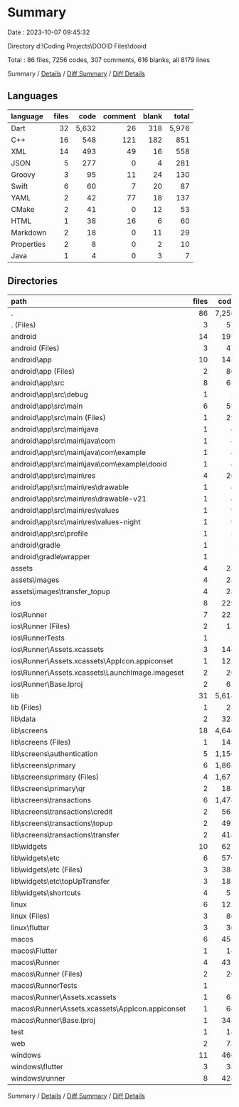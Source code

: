 # Summary

Date : 2023-10-07 09:45:32

Directory d:\\Coding Projects\\DOOID Files\\dooid

Total : 86 files,  7256 codes, 307 comments, 616 blanks, all 8179 lines

Summary / [Details](details.md) / [Diff Summary](diff.md) / [Diff Details](diff-details.md)

## Languages
| language | files | code | comment | blank | total |
| :--- | ---: | ---: | ---: | ---: | ---: |
| Dart | 32 | 5,632 | 26 | 318 | 5,976 |
| C++ | 16 | 548 | 121 | 182 | 851 |
| XML | 14 | 493 | 49 | 16 | 558 |
| JSON | 5 | 277 | 0 | 4 | 281 |
| Groovy | 3 | 95 | 11 | 24 | 130 |
| Swift | 6 | 60 | 7 | 20 | 87 |
| YAML | 2 | 42 | 77 | 18 | 137 |
| CMake | 2 | 41 | 0 | 12 | 53 |
| HTML | 1 | 38 | 16 | 6 | 60 |
| Markdown | 2 | 18 | 0 | 11 | 29 |
| Properties | 2 | 8 | 0 | 2 | 10 |
| Java | 1 | 4 | 0 | 3 | 7 |

## Directories
| path | files | code | comment | blank | total |
| :--- | ---: | ---: | ---: | ---: | ---: |
| . | 86 | 7,256 | 307 | 616 | 8,179 |
| . (Files) | 3 | 57 | 77 | 27 | 161 |
| android | 14 | 197 | 57 | 38 | 292 |
| android (Files) | 3 | 47 | 0 | 11 | 58 |
| android\\app | 10 | 145 | 57 | 26 | 228 |
| android\\app (Files) | 2 | 80 | 11 | 14 | 105 |
| android\\app\\src | 8 | 65 | 46 | 12 | 123 |
| android\\app\\src\\debug | 1 | 3 | 4 | 1 | 8 |
| android\\app\\src\\main | 6 | 59 | 38 | 10 | 107 |
| android\\app\\src\\main (Files) | 1 | 29 | 6 | 1 | 36 |
| android\\app\\src\\main\\java | 1 | 4 | 0 | 3 | 7 |
| android\\app\\src\\main\\java\\com | 1 | 4 | 0 | 3 | 7 |
| android\\app\\src\\main\\java\\com\\example | 1 | 4 | 0 | 3 | 7 |
| android\\app\\src\\main\\java\\com\\example\\dooid | 1 | 4 | 0 | 3 | 7 |
| android\\app\\src\\main\\res | 4 | 26 | 32 | 6 | 64 |
| android\\app\\src\\main\\res\\drawable | 1 | 4 | 7 | 2 | 13 |
| android\\app\\src\\main\\res\\drawable-v21 | 1 | 4 | 7 | 2 | 13 |
| android\\app\\src\\main\\res\\values | 1 | 9 | 9 | 1 | 19 |
| android\\app\\src\\main\\res\\values-night | 1 | 9 | 9 | 1 | 19 |
| android\\app\\src\\profile | 1 | 3 | 4 | 1 | 8 |
| android\\gradle | 1 | 5 | 0 | 1 | 6 |
| android\\gradle\\wrapper | 1 | 5 | 0 | 1 | 6 |
| assets | 4 | 28 | 1 | 4 | 33 |
| assets\\images | 4 | 28 | 1 | 4 | 33 |
| assets\\images\\transfer_topup | 4 | 28 | 1 | 4 | 33 |
| ios | 8 | 229 | 4 | 13 | 246 |
| ios\\Runner | 7 | 222 | 2 | 9 | 233 |
| ios\\Runner (Files) | 2 | 13 | 0 | 3 | 16 |
| ios\\RunnerTests | 1 | 7 | 2 | 4 | 13 |
| ios\\Runner\\Assets.xcassets | 3 | 148 | 0 | 4 | 152 |
| ios\\Runner\\Assets.xcassets\\AppIcon.appiconset | 1 | 122 | 0 | 1 | 123 |
| ios\\Runner\\Assets.xcassets\\LaunchImage.imageset | 2 | 26 | 0 | 3 | 29 |
| ios\\Runner\\Base.lproj | 2 | 61 | 2 | 2 | 65 |
| lib | 31 | 5,618 | 16 | 311 | 5,945 |
| lib (Files) | 1 | 23 | 1 | 3 | 27 |
| lib\\data | 2 | 328 | 0 | 36 | 364 |
| lib\\screens | 18 | 4,640 | 4 | 219 | 4,863 |
| lib\\screens (Files) | 1 | 143 | 0 | 6 | 149 |
| lib\\screens\\authentication | 5 | 1,156 | 0 | 51 | 1,207 |
| lib\\screens\\primary | 6 | 1,863 | 3 | 107 | 1,973 |
| lib\\screens\\primary (Files) | 4 | 1,675 | 2 | 89 | 1,766 |
| lib\\screens\\primary\\qr | 2 | 188 | 1 | 18 | 207 |
| lib\\screens\\transactions | 6 | 1,478 | 1 | 55 | 1,534 |
| lib\\screens\\transactions\\credit | 2 | 563 | 0 | 17 | 580 |
| lib\\screens\\transactions\\topup | 2 | 497 | 1 | 22 | 520 |
| lib\\screens\\transactions\\transfer | 2 | 418 | 0 | 16 | 434 |
| lib\\widgets | 10 | 627 | 11 | 53 | 691 |
| lib\\widgets\\etc | 6 | 570 | 11 | 41 | 622 |
| lib\\widgets\\etc (Files) | 3 | 388 | 2 | 22 | 412 |
| lib\\widgets\\etc\\topUpTransfer | 3 | 182 | 9 | 19 | 210 |
| lib\\widgets\\shortcuts | 4 | 57 | 0 | 12 | 69 |
| linux | 6 | 122 | 27 | 44 | 193 |
| linux (Files) | 3 | 86 | 18 | 27 | 131 |
| linux\\flutter | 3 | 36 | 9 | 17 | 62 |
| macos | 6 | 452 | 5 | 16 | 473 |
| macos\\Flutter | 1 | 14 | 3 | 4 | 21 |
| macos\\Runner | 4 | 431 | 0 | 8 | 439 |
| macos\\Runner (Files) | 2 | 20 | 0 | 6 | 26 |
| macos\\RunnerTests | 1 | 7 | 2 | 4 | 13 |
| macos\\Runner\\Assets.xcassets | 1 | 68 | 0 | 1 | 69 |
| macos\\Runner\\Assets.xcassets\\AppIcon.appiconset | 1 | 68 | 0 | 1 | 69 |
| macos\\Runner\\Base.lproj | 1 | 343 | 0 | 1 | 344 |
| test | 1 | 14 | 10 | 7 | 31 |
| web | 2 | 73 | 16 | 7 | 96 |
| windows | 11 | 466 | 94 | 149 | 709 |
| windows\\flutter | 3 | 38 | 9 | 17 | 64 |
| windows\\runner | 8 | 428 | 85 | 132 | 645 |

Summary / [Details](details.md) / [Diff Summary](diff.md) / [Diff Details](diff-details.md)